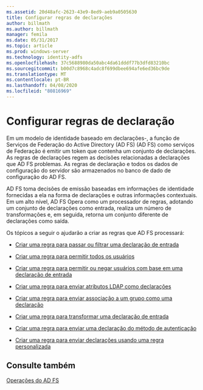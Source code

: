 ```yaml
---
ms.assetid: 20d48afc-2623-43e9-8ed9-aeb9a0505630
title: Configurar regras de declarações
author: billmath
ms.author: billmath
manager: femila
ms.date: 05/31/2017
ms.topic: article
ms.prod: windows-server
ms.technology: identity-adfs
ms.openlocfilehash: 37c5688980da50abc4da61dddf77b3dfd83210bc
ms.sourcegitcommit: b00d7c8968c4adc8f699dbee694afe6ed36bc9de
ms.translationtype: MT
ms.contentlocale: pt-BR
ms.lasthandoff: 04/08/2020
ms.locfileid: "80816969"
---
```

# <a name="configure-claim-rules"></a>Configurar regras de declaração

Em um modelo de identidade baseado em declarações\-, a função de Serviços de Federação do Active Directory (AD FS) (AD FS) como serviços de Federação é emitir um token que contenha um conjunto de declarações. As regras de declarações regem as decisões relacionadas a declarações que AD FS problemas. As regras de declaração e todos os dados de configuração do servidor são armazenados no banco de dado de configuração do AD FS.  
  
AD FS toma decisões de emissão baseadas em informações de identidade fornecidas a ela na forma de declarações e outras informações contextuais. Em um alto nível, AD FS Opera como um processador de regras, adotando um conjunto de declarações como entrada, realiza um número de transformações e, em seguida, retorna um conjunto diferente de declarações como saída. 

Os tópicos a seguir o ajudarão a criar as regras que AD FS processará: 
  
-   [Criar uma regra para passar ou filtrar uma declaração de entrada](../../ad-fs/operations/Create-a-Rule-to-Pass-Through-or-Filter-an-Incoming-Claim.md)  
  
-   [Criar uma regra para permitir todos os usuários](../../ad-fs/operations/Create-a-Rule-to-Permit-All-Users.md)  
  
-   [Criar uma regra para permitir ou negar usuários com base em uma declaração de entrada](../../ad-fs/operations/Create-a-Rule-to-Permit-or-Deny-Users-Based-on-an-Incoming-Claim.md)  
  
-   [Criar uma regra para enviar atributos LDAP como declarações](../../ad-fs/operations/Create-a-Rule-to-Send-LDAP-Attributes-as-Claims.md)  
  
-   [Criar uma regra para enviar associação a um grupo como uma declaração](../../ad-fs/operations/Create-a-Rule-to-Send-Group-Membership-as-a-Claim.md)  
  
-   [Criar uma regra para transformar uma declaração de entrada](../../ad-fs/operations/Create-a-Rule-to-Transform-an-Incoming-Claim.md)  
  
-   [Criar uma regra para enviar uma declaração do método de autenticação](../../ad-fs/operations/Create-a-Rule-to-Send-an-Authentication-Method-Claim.md)  
  
-   [Criar uma regra para enviar declarações usando uma regra personalizada](../../ad-fs/operations/Create-a-Rule-to-Send-Claims-Using-a-Custom-rule.md)  

## <a name="see-also"></a>Consulte também  
[Operações do AD FS](../../ad-fs/AD-FS-2016-Operations.md) 
